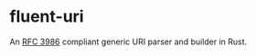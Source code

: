 # fluent-uri

An [RFC 3986] compliant generic URI parser and builder in Rust.

[RFC 3986]: https://datatracker.ietf.org/doc/html/rfc3986/
